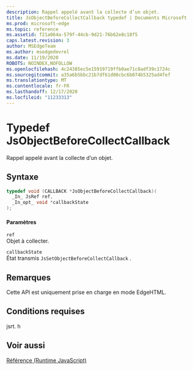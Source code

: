 ```yaml
---
description: Rappel appelé avant la collecte d’un objet.
title: JsObjectBeforeCollectCallback typedef | Documents Microsoft
ms.prod: microsoft-edge
ms.topic: reference
ms.assetid: f21a064a-579f-44cb-9d21-76b62e8c18f5
caps.latest.revision: 3
author: MSEdgeTeam
ms.author: msedgedevrel
ms.date: 11/19/2020
ROBOTS: NOINDEX,NOFOLLOW
ms.openlocfilehash: 4c24385ec5e15919719ffb0ae71c8adf39c1724c
ms.sourcegitcommit: a35a6b5bbc21b7df61d08cbc6b074b5325ad4fef
ms.translationtype: MT
ms.contentlocale: fr-FR
ms.lasthandoff: 12/17/2020
ms.locfileid: "11233313"
---
```

# Typedef JsObjectBeforeCollectCallback

Rappel appelé avant la collecte d’un objet.  
  
## Syntaxe  
  
```cpp  
typedef void (CALLBACK *JsObjectBeforeCollectCallback)(  
  _In_ JsRef ref,  
  _In_opt_ void *callbackState  
);  
```  
  
#### Paramètres  
 `ref`  
 Objet à collecter.  
  
 `callbackState`  
 État transmis `JsSetObjectBeforeCollectCallback` .  
  
## Remarques  
 Cette API est uniquement prise en charge en mode EdgeHTML.  
  
## Conditions requises  
 jsrt. h  
  
## Voir aussi  
 [Référence (Runtime JavaScript)](../chakra-hosting/reference-javascript-runtime.md)
